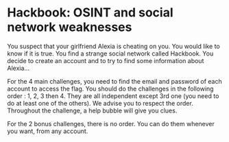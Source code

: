 # Hackbook: OSINT and social network weaknesses

You suspect that your girlfriend Alexia is cheating on you. You would like to know if it is true. You find a strange social network called Hackbook. You decide to create an account and to try to find some information about Alexia...

For the 4 main challenges, you need to find the email and password of each account to access the flag. You should do the challenges in the following order : 1, 2, 3 then 4. They are all independent except 3rd one (you need to do at least one of the others). We advise you to respect the order. Throughout the challenge, a help bubble will give you clues.

For the 2 bonus challenges, there is no order. You can do them whenever you want, from any account.
